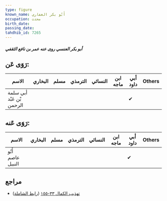 ```yaml
---
type: figure
known_name: أَبُو بكر الغفاري
occupation: محدث
birth_date:
passing_date:
tahdhib_id: 7265
---
```

##### أبو بكر العنسي روى عنه عمر بن نافع الثقفي

## رَوَى عَن:
| الاسم                     | البخاري | مسلم | الترمذي | النسائي | ابن ماجه | أبي داود | Others |
| ------------------------- | ------- | ---- | ------- | ------- | -------- | -------- | ------ |
| أبي سلمة بْن عَبْد الرحمن |         |      |         |         |          | ✔        |        |
## رَوَى عَنه:
| الاسم             | البخاري | مسلم | الترمذي | النسائي | ابن ماجه | أبي داود | Others |
| ----------------- | ------- | ---- | ------- | ------- | -------- | -------- | ------ |
| أَبُو عاصم النبيل |         |      |         |         |          | ✔        |        |
## مراجع
- [تهذيب الكمال ٣٣-١٥٥](obsidian://open?vault=Tahdhib-al-Kamal&file=Figures/٧٢٦٥-أبو%20بكر%20العنسي%20روى%20عنه%20عمر%20بن%20نافع%20الثقفي) ([رابط الشاملة](https://shamela.ws/book/3722/17826))